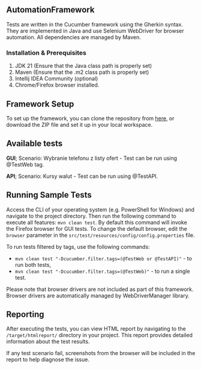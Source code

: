 ## AutomationFramework
Tests are written in the Cucumber framework using the Gherkin syntax. They are implemented in Java and use Selenium WebDriver for browser automation. All dependencies are managed by Maven.

### Installation & Prerequisites

1. JDK 21 (Ensure that the Java class path is properly set)
2. Maven (Ensure that the .m2 class path is properly set)
3. Intellij IDEA Community (optional)
5. Chrome/Firefox browser installed.

## Framework Setup

To set up the framework, you can clone the repository from [here](https://github.com/kamilZ01/AutomationFramework), or download the ZIP file and set it up in your local workspace.

## Available tests
**GUI**; Scenario: Wybranie telefonu z listy ofert - Test can be run using @TestWeb tag.

**API**; Scenario: Kursy walut - Test can be run using @TestAPI.

## Running Sample Tests

Access the CLI of your operating system (e.g. PowerShell for Windows) and navigate to the project directory. Then run the following command to execute all features: `mvn clean test`.
By default this command will invoke the Firefox browser for GUI tests. To change the default browser, edit the `browser` parameter in the `src/test/resources/config/config.properties` file.

To run tests filtered by tags, use the following commands:
- `mvn clean test "-Dcucumber.filter.tags=(@TestWeb or @TestAPI)"` - to run both tests,
- `mvn clean test "-Dcucumber.filter.tags=(@TestWeb)"` - to run a single test.

  

Please note that browser drivers are not included as part of this framework. Browser drivers are automatically managed by WebDriverManager library.

## Reporting

After executing the tests, you can view HTML report by navigating to the `/target/htmlreport/` directory in your project. This report provides detailed information about the test results.

If any test scenario fail, screenshots from the browser will be included in the report to help diagnose the issue.
